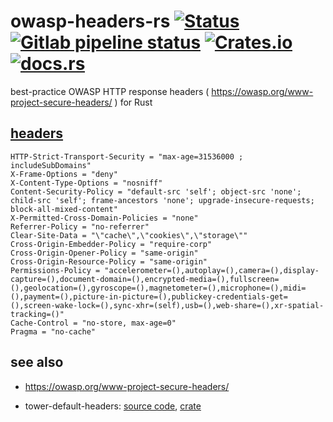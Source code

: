 # owasp-headers-rs [![Status](https://img.shields.io/badge/status-actively--developed-brightgreen)](https://gitlab.com/jokeyrhyme/owasp-headers-rs) [![Gitlab pipeline status](https://img.shields.io/gitlab/pipeline-status/jokeyrhyme/owasp-headers-rs?branch=main)](https://gitlab.com/jokeyrhyme/owasp-headers-rs/-/pipelines?ref=main) [![Crates.io](https://img.shields.io/crates/v/owasp-headers)](https://crates.io/crates/owasp-headers) [![docs.rs](https://img.shields.io/docsrs/owasp-headers)](https://docs.rs/owasp-headers)

best-practice OWASP HTTP response headers ( https://owasp.org/www-project-secure-headers/ ) for Rust

## [headers](https://gitlab.com/jokeyrhyme/owasp-headers-rs/-/blob/main/fixtures/headers.toml)

```
HTTP-Strict-Transport-Security = "max-age=31536000 ; includeSubDomains"
X-Frame-Options = "deny"
X-Content-Type-Options = "nosniff"
Content-Security-Policy = "default-src 'self'; object-src 'none'; child-src 'self'; frame-ancestors 'none'; upgrade-insecure-requests; block-all-mixed-content"
X-Permitted-Cross-Domain-Policies = "none"
Referrer-Policy = "no-referrer"
Clear-Site-Data = "\"cache\",\"cookies\",\"storage\""
Cross-Origin-Embedder-Policy = "require-corp"
Cross-Origin-Opener-Policy = "same-origin"
Cross-Origin-Resource-Policy = "same-origin"
Permissions-Policy = "accelerometer=(),autoplay=(),camera=(),display-capture=(),document-domain=(),encrypted-media=(),fullscreen=(),geolocation=(),gyroscope=(),magnetometer=(),microphone=(),midi=(),payment=(),picture-in-picture=(),publickey-credentials-get=(),screen-wake-lock=(),sync-xhr=(self),usb=(),web-share=(),xr-spatial-tracking=()"
Cache-Control = "no-store, max-age=0"
Pragma = "no-cache"
```

## see also

- https://owasp.org/www-project-secure-headers/

- tower-default-headers: [source code](https://gitlab.com/jokeyrhyme/tower-default-headers-rs), [crate](https://crates.io/crates/tower-default-headers)

